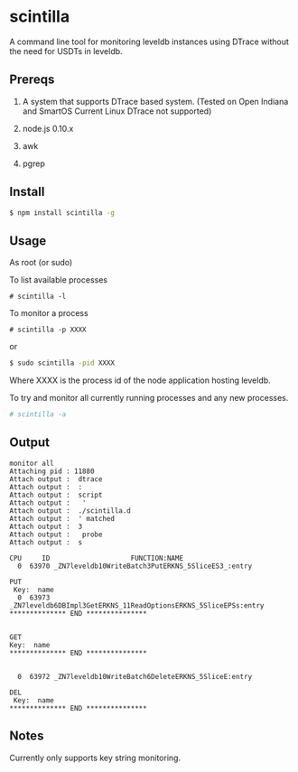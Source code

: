 # scintilla

A command line tool for monitoring leveldb instances using DTrace without the need for USDTs in leveldb.

## Prereqs

1. A system that supports DTrace  based system. (Tested on Open Indiana and SmartOS Current Linux DTrace not supported)

2. node.js 0.10.x

3. awk 

4. pgrep 

## Install 

```bash
$ npm install scintilla -g 
```

## Usage 

As root (or sudo) 

To list available processes 

```
# scintilla -l
```

To monitor a process 

``` 
# scintilla -p XXXX
```
or

```bash
$ sudo scintilla -pid XXXX
```

Where XXXX is the process id of the node application hosting leveldb. 

To try and monitor all currently running processes and any new processes.

```bash
# scintilla -a
``` 

## Output

```
monitor all
Attaching pid : 11880
Attach output :  dtrace
Attach output :  : 
Attach output :  script
Attach output :   '
Attach output :  ./scintilla.d
Attach output :  ' matched 
Attach output :  3
Attach output :   probe
Attach output :  s

CPU     ID                    FUNCTION:NAME
  0  63970 _ZN7leveldb10WriteBatch3PutERKNS_5SliceES3_:entry 

PUT
 Key:  name
  0  63973 _ZN7leveldb6DBImpl3GetERKNS_11ReadOptionsERKNS_5SliceEPSs:entry 
************** END ***************


GET
Key:  name
************** END ***************


  0  63972 _ZN7leveldb10WriteBatch6DeleteERKNS_5SliceE:entry 

DEL
 Key:  name
************** END ***************
```

## Notes 

Currently only supports key string monitoring. 
